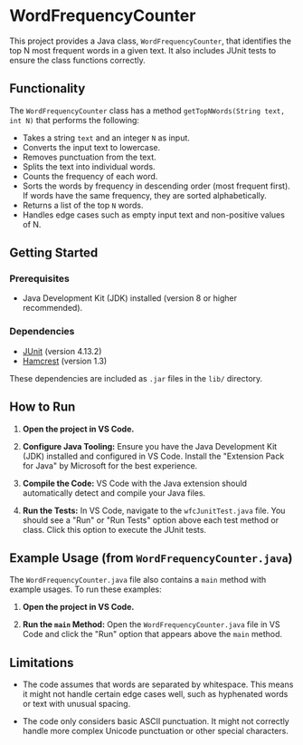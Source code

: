 # WordFrequencyCounter

This project provides a Java class, `WordFrequencyCounter`, that identifies the top N most frequent words in a given text. It also includes JUnit tests to ensure the class functions correctly.

## Functionality

The `WordFrequencyCounter` class has a method `getTopNWords(String text, int N)` that performs the following:

*   Takes a string `text` and an integer `N` as input.
*   Converts the input text to lowercase.
*   Removes punctuation from the text.
*   Splits the text into individual words.
*   Counts the frequency of each word.
*   Sorts the words by frequency in descending order (most frequent first). If words have the same frequency, they are sorted alphabetically.
*   Returns a list of the top `N` words.
*   Handles edge cases such as empty input text and non-positive values of N.

## Getting Started

### Prerequisites

*   Java Development Kit (JDK) installed (version 8 or higher recommended).
### Dependencies

*   [JUnit](https://junit.org/junit4/) (version 4.13.2)
*   [Hamcrest](http://hamcrest.org/JavaHamcrest/) (version 1.3)

These dependencies are included as `.jar` files in the `lib/` directory.

## How to Run

1.  **Open the project in VS Code.**

2.  **Configure Java Tooling:** Ensure you have the Java Development Kit (JDK) installed and configured in VS Code.  Install the "Extension Pack for Java" by Microsoft for the best experience.

3.  **Compile the Code:** VS Code with the Java extension should automatically detect and compile your Java files. 

4.  **Run the Tests:** In VS Code, navigate to the `wfcJunitTest.java` file. You should see a "Run" or "Run Tests" option above each test method or class.  Click this option to execute the JUnit tests.

## Example Usage (from `WordFrequencyCounter.java`)

The `WordFrequencyCounter.java` file also contains a `main` method with example usages.  To run these examples:

1.  **Open the project in VS Code.**

2.  **Run the `main` Method:** Open the `WordFrequencyCounter.java` file in VS Code and click the "Run" option that appears above the `main` method.

## Limitations

*   The code assumes that words are separated by whitespace. This means it might not handle certain edge cases well, such as hyphenated words or text with unusual spacing.

*   The code only considers basic ASCII punctuation. It might not correctly handle more complex Unicode punctuation or other special characters.
